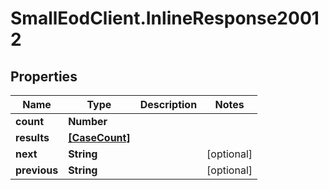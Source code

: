 # SmallEodClient.InlineResponse20012

## Properties

Name | Type | Description | Notes
------------ | ------------- | ------------- | -------------
**count** | **Number** |  | 
**results** | [**[CaseCount]**](CaseCount.md) |  | 
**next** | **String** |  | [optional] 
**previous** | **String** |  | [optional] 


